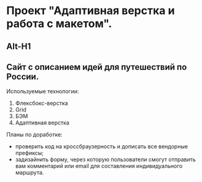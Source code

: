 # Проект "Адаптивная верстка и работа с макетом".
Alt-H1
------
## Сайт с описанием идей для путешествий по России.
Используемые технологии:
1. Флексбокс-верстка
2. Grid
2. БЭМ
3. Адаптивная верстка

Планы по доработке:

- проверить код на кроссбраузерность и дописать все вендорные префиксы;
- задизайнить форму, через которую пользователи смогут отправить вам комментарий или email для составления индивидуального маршрута.
